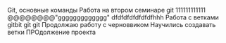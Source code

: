 Git, основные команды
Работа на втором семинаре
git 
111111111111 @@@@@@@@"ggggggggggggg"
dfdfdfdfdfdfdfhhh
Работа с ветками
gitbit git git 
Продолжаю работу с черноввиком
Научились создавать ветки
ПРОдолжение проекта
